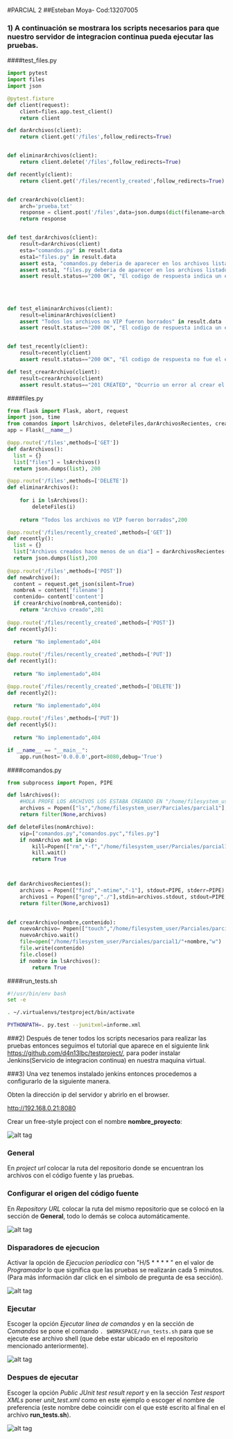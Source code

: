 #PARCIAL 2
##Esteban Moya- Cod:13207005

### 1) A continuación se mostrara los scripts necesarios para que nuestro servidor de integracion continua pueda ejecutar las pruebas.

####test_files.py
```python
import pytest
import files
import json

@pytest.fixture
def client(request):
	client=files.app.test_client()
	return client

def darArchivos(client):
	return client.get('/files',follow_redirects=True)


def eliminarArchivos(client):
	return client.delete('/files',follow_redirects=True)

def recently(client):
	return client.get('/files/recently_created',follow_redirects=True)


def crearArchivo(client):
	arch='prueba.txt'
	response = client.post('/files',data=json.dumps(dict(filename=arch,content='Hola mundo')),content_type='application/json')
	return response


def test_darArchivos(client):
	result=darArchivos(client)
	esta="comandos.py" in result.data
	esta1="files.py" in result.data
	assert esta, "comandos.py deberia de aparecer en los archivos listados"
	assert esta1, "files.py deberia de aparecer en los archivos listados"
	assert result.status=="200 OK", "El codigo de respuesta indica un error"
	
	
	
	
def test_eliminarArchivos(client):
	result=eliminarArchivos(client)
	assert "Todos los archivos no VIP fueron borrados" in result.data 
	assert result.status=="200 OK", "El codigo de respuesta indica un error"


def test_recently(client):
	result=recently(client)
	assert result.status=="200 OK", "El codigo de respuesta no fue el esperado"

def test_crearArchivo(client):
	result=crearArchivo(client)
	assert result.status=="201 CREATED", "Ocurrio un error al crear el archivo"
```

####files.py

```python
from flask import Flask, abort, request
import json, time
from comandos import lsArchivos, deleteFiles,darArchivosRecientes, crearArchivo
app = Flask(__name__)

@app.route('/files',methods=['GET'])
def darArchivos():
  list = {}
  list["files"] = lsArchivos()
  return json.dumps(list), 200

@app.route('/files',methods=['DELETE'])
def eliminarArchivos():
	
	for i in lsArchivos():
		deleteFiles(i)
			
	return "Todos los archivos no VIP fueron borrados",200

@app.route('/files/recently_created',methods=['GET'])
def recently():
  list = {}
  list["Archivos creados hace menos de un dia"] = darArchivosRecientes()
  return json.dumps(list),200
  
@app.route('/files',methods=['POST'])
def newArchivo():
  content = request.get_json(silent=True)
  nombreA = content['filename']
  contenido= content['content']
  if crearArchivo(nombreA,contenido):
  	return "Archivo creado",201
  
@app.route('/files/recently_created',methods=['POST'])
def recently3():
 
  return "No implementado",404

@app.route('/files/recently_created',methods=['PUT'])
def recently1():
 
  return "No implementado",404

@app.route('/files/recently_created',methods=['DELETE'])
def recently2():
 
  return "No implementado",404

@app.route('/files',methods=['PUT'])
def recently5():
 
  return "No implementado",404

if __name__ == "__main__":
	app.run(host='0.0.0.0',port=8080,debug='True')

```

####comandos.py

```python
from subprocess import Popen, PIPE

def lsArchivos():
	#HOLA PROFE LOS ARCHIVOS LOS ESTABA CREANDO EN "/home/filesystem_user/Parciales/parcial1"
	archivos = Popen(["ls","/home/filesystem_user/Parciales/parcial1"], stdout=PIPE, stderr=PIPE).communicate()[0].split('\n')
	return filter(None,archivos)

def deleteFiles(nomArchivo):
	vip=["comandos.py","comandos.pyc","files.py"]
	if nomArchivo not in vip:
		kill=Popen(["rm","-f","/home/filesystem_user/Parciales/parcial1/"+nomArchivo], stdout=PIPE, stderr=PIPE)
		kill.wait()
		return True



def darArchivosRecientes():
	archivos = Popen(["find","-mtime","-1"], stdout=PIPE, stderr=PIPE)
	archivos1 = Popen(["grep","./"],stdin=archivos.stdout, stdout=PIPE, stderr=PIPE).communicate()[0].split('\n')
	return filter(None,archivos1)	
    	

def crearArchivo(nombre,contenido):
	nuevoArchivo= Popen(["touch","/home/filesystem_user/Parciales/parcial1/"+nombre], stdout=PIPE, stderr=PIPE)
	nuevoArchivo.wait()
	file=open("/home/filesystem_user/Parciales/parcial1/"+nombre,"w")
	file.write(contenido)
	file.close()
	if nombre in lsArchivos():
		return True

```

####run_tests.sh

```sh
#!/usr/bin/env bash
set -e 

. ~/.virtualenvs/testproject/bin/activate

PYTHONPATH=. py.test --junitxml=informe.xml

```

###2) Después de tener todos los scripts necesarios para realizar las pruebas entonces seguimos el tutorial que aparece en el siguiente link https://github.com/d4n13lbc/testproject/, para poder instalar Jenkins(Servicio de integracion continua) en nuestra maquina virtual.

###3) Una vez tenemos instalado jenkins entonces procedemos a configurarlo de la siguiente manera.

Obten la dirección ip del servidor y abrirlo en el browser.

http://192.168.0.21:8080

Crear un free-style project con el nombre **nombre_proyecto**:

![alt tag](https://github.com/EstebanMV96/parcial2/blob/master/images/jenkins1.PNG)


### General

En *project url* colocar la ruta del repositorio donde se encuentran los archivos con el código fuente y las pruebas.

### Configurar el origen del código fuente

En *Repository URL* colocar la ruta del mismo repositorio que se colocó en la sección de **General**, todo lo demás se coloca automáticamente.

![alt tag](https://github.com/EstebanMV96/parcial2/blob/master/images/jenkins2.PNG)

### Disparadores de ejecucion

Activar la opción de *Ejecucion periodica* con "H/5 * * * * " en el valor de *Programador* lo que significa que las pruebas se realizarán cada 5 minutos. (Para más información dar click en el símbolo de pregunta de esa sección).

![alt tag](https://github.com/EstebanMV96/parcial2/blob/master/images/jenkins3.PNG)

### Ejecutar

Escoger la opción *Ejecutar linea de comandos* y en la sección de *Comandos* se pone el comando ```. $WORKSPACE/run_tests.sh``` para que se ejecute ese archivo shell (que debe estar ubicado en el repositorio mencionado anteriormente).

![alt tag](https://github.com/EstebanMV96/parcial2/blob/master/images/jenkins4.PNG)

### Despues de ejecutar

Escoger la opción *Public JUnit test result report* y en la sección *Test resport XMLs* poner *unit_test.xml* como en este ejemplo o escoger el nombre de preferencia (este nombre debe coincidir con el que esté escrito al final en el archivo **run_tests.sh**).


![alt tag](https://github.com/EstebanMV96/parcial2/blob/master/images/jenkins5.PNG)

      



